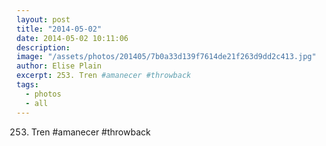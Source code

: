 ```yaml
---
layout: post
title: "2014-05-02"
date: 2014-05-02 10:11:06
description: 
image: "/assets/photos/201405/7b0a33d139f7614de21f263d9dd2c413.jpg"
author: Elise Plain
excerpt: 253. Tren #amanecer #throwback
tags: 
  - photos
  - all
---
```


253. Tren #amanecer #throwback
<p></p>
